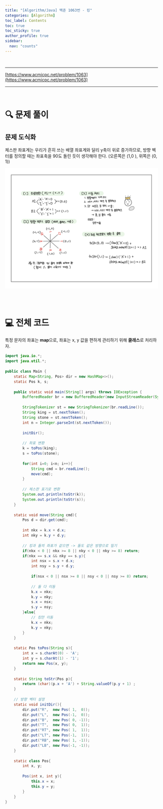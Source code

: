 ```yaml
---
title: "[Algorithm/Java] 백준 1063번 - 킹"
categories: [Algorithm]
toc_label: Contents
toc: true
toc_sticky: true
author_profile: true
sidebar:
  nav: "counts"
---
```


<br>

---

[https://www.acmicpc.net/problem/1063](https://www.acmicpc.net/problem/1063)

---

<br>

# 🔍 문제 풀이

## 문제 도식화

체스판 좌표계는 우리가 흔히 쓰는 배열 좌표계와 달리 y축이 위로 증가하므로, 방향 벡터를 정의할 때는 좌표축을 90도 돌린 듯이 생각해야 한다. (오른쪽은 (1,0 ), 위쪽은 (0, 1))

![assets/images/2025/1063.png](../../../assets/images/2025/1063.png)

<br><br>

# 💻 전체 코드

특정 문자의 좌표는 **map**으로, 좌표는 x, y 값을 편하게 관리하기 위해 **클래스**로 처리하자.

```java
import java.io.*;
import java.util.*;

public class Main {
    static Map<String, Pos> dir = new HashMap<>();
    static Pos k, s;

    public static void main(String[] args) throws IOException {
        BufferedReader br = new BufferedReader(new InputStreamReader(System.in));

        StringTokenizer st = new StringTokenizer(br.readLine());
        String king = st.nextToken();
        String stone = st.nextToken();
        int n = Integer.parseInt(st.nextToken());

        initDir();

        // 좌표 변환
        k = toPos(king);
        s = toPos(stone);

        for(int i=0; i<n; i++){
            String cmd = br.readLine();
            move(cmd);
        }

        // 체스판 표기로 변환
        System.out.println(toStr(k));
        System.out.println(toStr(s));
    }

    static void move(String cmd){
        Pos d = dir.get(cmd);

        int nkx = k.x + d.x;
        int nky = k.y + d.y;

        // 킹과 돌의 좌표가 같으면 -> 돌도 같은 방향으로 밀기
        if(nkx < 0 || nkx >= 8 || nky < 0 || nky >= 8) return;
        if(nkx == s.x && nky == s.y){
            int nsx = s.x + d.x;
            int nsy = s.y + d.y;

            if(nsx < 0 || nsx >= 8 || nsy < 0 || nsy >= 8) return;

            // 둘 다 이동
            k.x = nkx;
            k.y = nky;
            s.x = nsx;
            s.y = nsy;
        }else{
            // 킹만 이동
            k.x = nkx;
            k.y = nky;
        }
    }

    static Pos toPos(String s){
        int x = s.charAt(0) - 'A';
        int y = s.charAt(1) - '1';
        return new Pos(x, y);
    }

    static String toStr(Pos p){
        return (char)(p.x + 'A') + String.valueOf(p.y + 1) ;
    }

    // 방향 벡터 설정
    static void initDir(){
        dir.put("R",  new Pos( 1,  0));
        dir.put("L",  new Pos(-1,  0));
        dir.put("B",  new Pos( 0, -1));
        dir.put("T",  new Pos( 0,  1));
        dir.put("RT", new Pos( 1,  1));
        dir.put("LT", new Pos(-1,  1));
        dir.put("RB", new Pos( 1, -1));
        dir.put("LB", new Pos(-1, -1));
    }

    static class Pos{
        int x, y;

        Pos(int x, int y){
            this.x = x;
            this.y = y;
        }
    }
}
```

<br>
